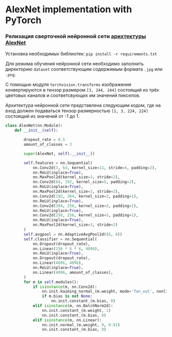 # AlexNet implementation with PyTorch

### Релизация сверточной нейронной сети [арихтектуры AlexNet](https://en.wikipedia.org/wiki/AlexNet)  

Установка необходимых библиотек:
`pip install -r requirements.txt`

Для режима обучения нейронной сети необходимо заполнить директорию `dataset` соответствующим содержимым
формата `.jpg` или `.png`.

С помощью модуля `torchvision.transforms` изображения конвертируются в тензор размером `[3, 244, 244]`
состоящий из трёх цветовых каналов и соответсвующих им значений пикселов. 

Архитектура нейронной сети представлена следующим кодом, где на вход должен подаваться
тензор размерностью `[1, 3, 224, 224]` состоящий из значений от -1 до 1.
```python
class AlexNet(nn.Module):
    def __init__(self):

        dropout_rate = 0.5
        amount_of_classes = 3

        super(AlexNet, self).__init__()

        self.features = nn.Sequential(
            nn.Conv2d(3, 64, kernel_size=11, stride=4, padding=2),
            nn.ReLU(inplace=True),
            nn.MaxPool2d(kernel_size=3, stride=2),
            nn.Conv2d(64, 192, kernel_size=5, padding=2),
            nn.ReLU(inplace=True),
            nn.MaxPool2d(kernel_size=3, stride=2),
            nn.Conv2d(192, 384, kernel_size=3, padding=1),
            nn.ReLU(inplace=True),
            nn.Conv2d(384, 256, kernel_size=3, padding=1),
            nn.ReLU(inplace=True),
            nn.Conv2d(256, 256, kernel_size=3, padding=1),
            nn.ReLU(inplace=True),
            nn.MaxPool2d(kernel_size=3, stride=2)
        )
        self.avgpool = nn.AdaptiveAvgPool2d((6, 6))
        self.classifier = nn.Sequential(
            nn.Dropout(dropout_rate),
            nn.Linear(256 * 6 * 6, 4096),
            nn.ReLU(inplace=True),
            nn.Dropout(dropout_rate),
            nn.Linear(4096, 4096),
            nn.ReLU(inplace=True),
            nn.Linear(4096, amount_of_classes),
        )
        for m in self.modules():
            if isinstance(m, nn.Conv2d):
                nn.init.kaiming_normal_(m.weight, mode='fan_out', nonlinearity='relu')
                if m.bias is not None:
                    nn.init.constant_(m.bias, 0)
            elif isinstance(m, nn.BatchNorm2d):
                nn.init.constant_(m.weight, 1)
                nn.init.constant_(m.bias, 0)
            elif isinstance(m, nn.Linear):
                nn.init.normal_(m.weight, 0, 0.01)
                nn.init.constant_(m.bias, 0)
```


